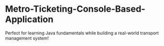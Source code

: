 # Metro-Ticketing-Console-Based-Application
Perfect for learning Java fundamentals while building a real-world transport management system!
